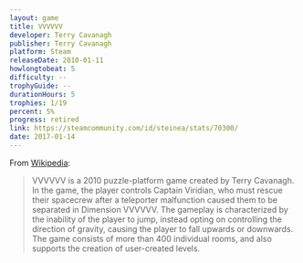 ```yaml
---
layout: game
title: VVVVVV
developer: Terry Cavanagh
publisher: Terry Cavanagh
platform: Steam
releaseDate: 2010-01-11
howlongtobeat: 5
difficulty: --
trophyGuide: --
durationHours: 5
trophies: 1/19
percent: 5%
progress: retired
link: https://steamcommunity.com/id/steinea/stats/70300/
date: 2017-01-14
---
```


From [Wikipedia](https://en.wikipedia.org/wiki/VVVVVV):

> VVVVVV is a 2010 puzzle-platform game created by Terry Cavanagh. In the game, the player controls Captain Viridian, who must rescue their spacecrew after a teleporter malfunction caused them to be separated in Dimension VVVVVV. The gameplay is characterized by the inability of the player to jump, instead opting on controlling the direction of gravity, causing the player to fall upwards or downwards. The game consists of more than 400 individual rooms, and also supports the creation of user-created levels.
